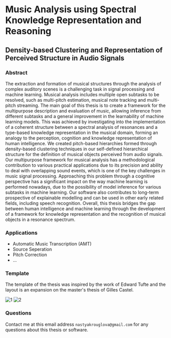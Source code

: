 
# Music Analysis using Spectral Knowledge Representation and Reasoning
## Density-based Clustering and Representation of Perceived Structure in Audio Signals


### Abstract
The extraction and formation of musical structures through the analysis of complex auditory scenes is a challenging task in signal processing and machine learning. Musical analysis includes multiple open subtasks to be resolved, such as multi-pitch estimation, musical note tracking and multi-pitch streaming.
The main goal of this thesis is to create a framework for the multipurpose description and evaluation of music, allowing inference from different subtasks and a general improvement in the learnability of machine learning models.
This was achieved by investigating into the implementation of a coherent structure between a spectral analysis of resonances and a type-based knowledge representation in the musical domain, forming an analogy to the perception, cognition and knowledge representation of human intelligence.
We created pitch-based hierarchies formed through density-based clustering techniques in our self-defined hierarchical structure for the definition of musical objects perceived from audio signals.
Our multipurpose framework for musical analysis has a methodological contribution to various practical applications due to its precision and ability to deal with overlapping sound events, which is one of the key challenges in music signal processing.
Approaching this problem through a cognitive perspective has a significant impact on the way machine learning is performed nowadays, due to the possibility of model inference for various subtasks in machine learning. 
Our software also contributes to long-term prospective of explainable modelling and can be used in other early related fields, including speech recognition.
Overall, this thesis bridges the gap between human intelligence and machine learning through the development of a framework for knowledge representation and the recognition of musical objects in a resonance spectrum.


### Applications
- Automatic Music Transcription (AMT)
- Source Seperation
- Pitch Correction
- ...


### Template
The template of the thesis was inspired by the work of Edward Tufte and the layout is an expansion on the master's thesis of Gilles Castel. 

![1](https://github.com/anastasiakrouglova/Master-Thesis-Anastasia-Krouglova/assets/41705732/4511a9ae-e9d6-433a-bbe2-f6cf7effcb7e)
![2](https://github.com/anastasiakrouglova/Master-Thesis-Anastasia-Krouglova/assets/41705732/4c23d103-6f3c-4ff9-926d-4c83064fdf59)


### Questions
Contact me at this email address `nastyakrouglova@gmail.com` for any questions about this thesis or software.
